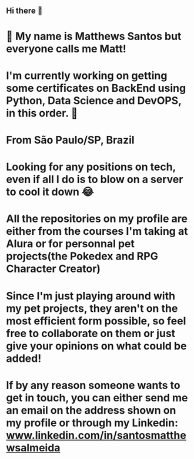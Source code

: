 ## Hi there 👋

# 👋 My name is Matthews Santos but everyone calls me Matt!
# I'm currently working on getting some certificates on BackEnd using Python, Data Science and DevOPS, in this order. 😬
# From São Paulo/SP, Brazil
# Looking for any positions on tech, even if all I do is to blow on a server to cool it down 😂
# All the repositories on my profile are either from the courses I'm taking at Alura or for personnal pet projects(the Pokedex and RPG Character Creator)
# Since I'm just playing around with my pet projects, they aren't on the most efficient form possible, so feel free to collaborate on them or just give your opinions on what could be added!
# If by any reason someone wants to get in touch, you can either send me an email on the address shown on my profile or through my Linkedin: www.linkedin.com/in/santosmatthewsalmeida
<!--
**MattDSantosDev/MattDSantosDev** is a ✨ _special_ ✨ repository because its `README.md` (this file) appears on your GitHub profile.

Here are some ideas to get you started:

- 🔭 I’m currently working on ...
- 🌱 I’m currently learning ...
- 👯 I’m looking to collaborate on ...
- 🤔 I’m looking for help with ...
- 💬 Ask me about ...
- 📫 How to reach me: ...
- 😄 Pronouns: ...
- ⚡ Fun fact: ...
-->
